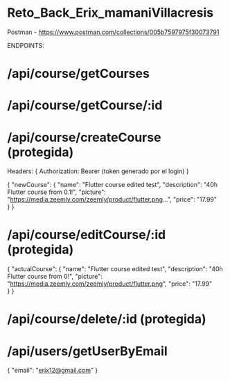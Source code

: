 # Reto_Back_Erix_mamaniVillacresis
Postman - https://www.postman.com/collections/005b7597975f30073791

ENDPOINTS: 

# /api/course/getCourses
# /api/course/getCourse/:id

# /api/course/createCourse (protegida)

Headers: 
{
    Authorization: Bearer (token generado por el login)
}

{
    "newCourse": {
        "name": "Flutter course edited test",
        "description": "40h Flutter course from 0.1!",
        "picture": "https://media.zeemly.com/zeemly/product/flutter.png...",
        "price": "17.99"      
    }
}


# /api/course/editCourse/:id (protegida)
{
    "actualCourse": {
        "name": "Flutter course edited test",
        "description": "40h Flutter course from 0!",
        "picture": "https://media.zeemly.com/zeemly/product/flutter.png",
        "price": "17.99"      
    }
}

# /api/course/delete/:id (protegida)

# /api/users/getUserByEmail
{
    "email": "erix12@gmail.com"
}



